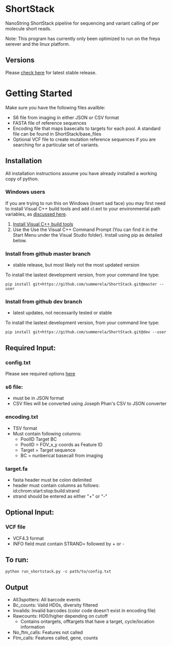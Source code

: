 # ShortStack
NanoString ShortStack pipeline for sequencing and variant calling of per molecule short reads.  

Note: This program has currently only been optimized to run on the freya serever and the linux platform.  

## Versions
Please [check here](https://github.com/summerela/ShortStack/releases) for latest stable release. 

# Getting Started
Make sure you have the following files availble: 
- S6 file from imaging in either JSON or CSV format
- FASTA file of reference sequences
- Encoding file that maps basecalls to targets for each pool. A standard file can be found in ShortStack/base_files
- Optional VCF file to create mutation reference sequences if you are searching for a particular set of variants. 

## Installation

All installation instructions assume you have already installed a working copy of python. 

### Windows users ###
If you are trying to run this on Windows (insert sad face) you may first need to install Visual C++ build tools and add cl.ext to your environmental path variables, as [discussed here](https://stackoverflow.com/questions/41724445/python-pip-on-windows-command-cl-exe-failed/41724634). 

1. [Install Visual C++ build tools](https://visualstudio.microsoft.com/downloads/#build-tools-for-visual-studio-2017)
2. Use the Use the Visual C++ Command Prompt (You can find it in the Start Menu under the Visual Studio folder). Install using pip as detailed below. 
    

### Install from github master branch 
- stable release, but most likely not the most updated version

To install the lastest development version, from your command line type: 


    pip install git+https://github.com/summerela/ShortStack.git@master --user

### Install from github dev branch 
- latest updates, not necessarily tested or stable

To install the lastest development version, from your command line type: 


    pip install git+https://github.com/summerela/ShortStack.git@dev --user

## Required Input: 
### config.txt
Please see required options [here](https://github.com/summerela/ShortStack/blob/dev/ShortStack/example_files/config.txt)
### s6 file:
- must be in JSON format
- CSV files will be converted using Joseph Phan's CSV to JSON converter
### encoding.txt 
- TSV format
- Must contain following columns:
    - PoolID  Target  BC
    - PoolID = FOV_x_y coords as Feature ID
    - Target = Target sequence
    - BC = nunberical basecall from imaging
### target.fa
- fasta header must be colon delimited
- header must contain columns as follows: 
     id:chrom:start:stop:build:strand
- strand should be entered as either "+" or "-"

## Optional Input:
### VCF file
- VCF4.3 format
- INFO field must contain STRAND= followed by + or - 

## To run: 
    python run_shortstack.py -c path/to/config.txt

## Output
- All3spotters: All barcode events
- Bc_counts: Valid HD0s, diversity filtered
- Invalids: Invalid barcodes (color code doesn’t exist in encoding file)
- Rawcounts: HD0/higher depending on cutoff
    - Contains ontargets, offtargets that have a target, cycle/location information
- No_ftm_calls: Features not called
- Ftm_calls: Features called, gene, counts

